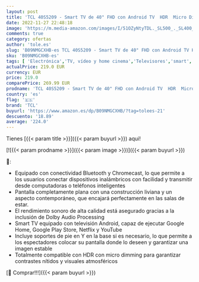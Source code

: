 ```yaml
---
layout: post
title: 'TCL 40S5209 - Smart TV de 40" FHD con Android TV  HDR  Micro Dimming  Dolby Audio  Google Assistant  Chromecast  Google Home  Slim Design'
date: 2022-11-27 22:48:18
image: 'https://m.media-amazon.com/images/I/51OZyNtyTDL._SL500_._SL400_.jpg'
comments: true
category: ofertas
author: 'tole.es'
slug: 'B09NMGCXHB-es TCL 40S5209 - Smart TV de 40" FHD con Android TV HDR Micro...'
sku: 'B09NMGCXHB-es'
tags: [ 'Electrónica','TV, vídeo y home cinema','Televisores','smart','tcl','tv','🇪🇸', ]
actualPrice: 219.0 EUR
currency: EUR
price: 219.0
comparePrice: 269.99 EUR
prodname: 'TCL 40S5209 - Smart TV de 40" FHD con Android TV  HDR  Micro Dimming  Dolby Audio  Google Assistant  Chromecast  Google Home  Slim Design'
country: 'es'
flag: '🇪🇸'
brand: 'TCL'
buyurl: 'https://www.amazon.es/dp/B09NMGCXHB/?tag=tolees-21'
descuento: '18.89'
average: '224.0'
---
```


Tienes [{{< param title >}}]({{< param buyurl >}}) aqui!

[![{{< param prodname >}}]({{< param image >}})]({{< param buyurl >}})

🔎:

- Equipado con conectividad Bluetooth y Chromecast, lo que permite a los usuarios conectar dispositivos inalámbricos con facilidad y transmitir desde computadoras o teléfonos inteligentes
- Pantalla completamente plana con una construcción liviana y un aspecto contemporáneo, que encajará perfectamente en las salas de estar.
- El rendimiento sonoro de alta calidad está asegurado gracias a la inclusión de Dolby Audio Processing
- Smart TV equipado con televisión Android, capaz de ejecutar Google Home, Google Play Store, Netflix y YouTube
- Incluye soportes de pie en Y en la base si es necesario, lo que permite a los espectadores colocar su pantalla donde lo deseen y garantizar una imagen estable
- Totalmente compatible con HDR con micro dimming para garantizar contrastes nítidos y visuales atmosféricos

[🛒 Comprar!!!]({{< param buyurl >}})
